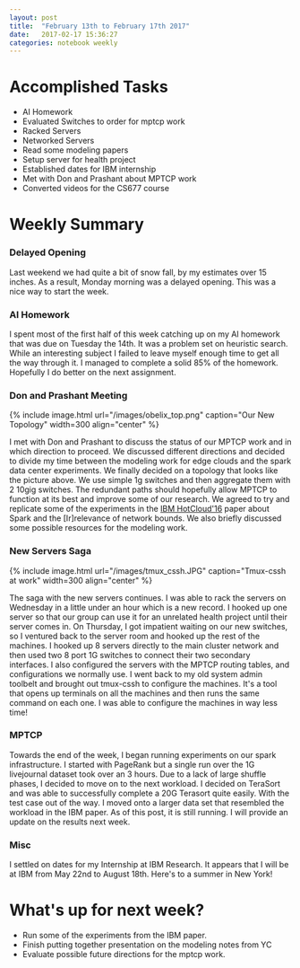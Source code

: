 ```yaml
---
layout: post
title:  "February 13th to February 17th 2017"
date:   2017-02-17 15:36:27
categories: notebook weekly
---
```


# Accomplished Tasks

- AI Homework
- Evaluated Switches to order for mptcp work
- Racked Servers
- Networked Servers
- Read some modeling papers
- Setup server for health project
- Established dates for IBM internship
- Met with Don and Prashant about MPTCP work
- Converted videos for the CS677 course

# Weekly Summary

### Delayed Opening

Last weekend we had quite a bit of snow fall, by my estimates over 15 inches. As a result, Monday morning was a delayed opening. This was a nice way to start the week.

### AI Homework

I spent most of the first half of this week catching up on my AI homework that was due on Tuesday the 14th. It was a problem set on heuristic search. While an interesting subject I failed to leave myself enough time to get all the way through it. I managed to complete a solid 85% of the homework. Hopefully I do better on the next assignment.

### Don and Prashant Meeting

{% include image.html url="/images/obelix_top.png" caption="Our New Topology" width=300 align="center" %}

I met with Don and Prashant to discuss the status of our MPTCP work and in which direction to proceed. We discussed different directions and decided to divide my time between the modeling work for edge clouds and the spark data center experiments. We finally decided on a topology that looks like the picture above. We use simple 1g switches and then aggregate them with 2 10gig switches. The redundant paths should hopefully allow MPTCP to function at its best and improve some of our research. We agreed to try and replicate some of the experiments in the [IBM HotCloud'16](https://www.usenix.org/node/196353) paper about Spark and the [Ir]relevance of network bounds. We also briefly discussed some possible resources for the modeling work. 


### New Servers Saga


{% include image.html url="/images/tmux_cssh.JPG" caption="Tmux-cssh at work" width=300 align="center" %}

The saga with the new servers continues. I was able to rack the servers on Wednesday in a little under an hour which is a new record. I hooked up one server so that our group can use it for an unrelated health project until their server comes in. On Thursday, I got impatient waiting on our new switches, so I ventured back to the server room and hooked up the rest of the machines. I hooked up 8 servers directly to the main cluster network and then used two 8 port 1G switches to connect their two secondary interfaces. I also configured the servers with the MPTCP routing tables, and configurations we normally use. I went back to my old system admin toolbelt and brought out tmux-cssh to configure the machines. It's a tool that opens up terminals on all the machines and then runs the same command on each one. I was able to configure the machines in way less time!

### MPTCP

Towards the end of the week, I began running experiments on our spark infrastructure. I started with PageRank but a single run over the 1G livejournal dataset took over an 3 hours. Due to a lack of large shuffle phases, I decided to move on to the next workload. I decided on TeraSort and was able to successfully complete a 20G Terasort quite easily. With the test case out of the way. I moved onto a larger data set that resembled the workload in the IBM paper. As of this post, it is still running. I will provide an update on the results next week.

### Misc 
I settled on dates for my Internship at IBM Research. It appears that I will be at IBM from May 22nd to August 18th. Here's to a summer in New York!

# What's up for next week?
- Run some of the experiments from the IBM paper.
- Finish putting together presentation on the modeling notes from YC
- Evaluate possible future directions for the mptcp work.


